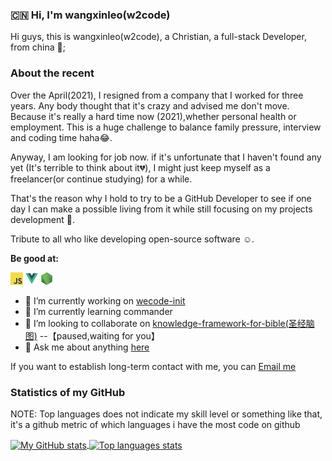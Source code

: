 ### :cn: Hi, I'm wangxinleo(w2code)

Hi guys, this is wangxinleo(w2code), a Christian, a full-stack Developer, from china 🐾;

### About the recent

Over the April(2021), I resigned from a company that I worked for three years. Any body thought that it's crazy and advised me don't move. Because it's really a hard time now (2021),whether personal health or employment. This is a huge challenge to balance family pressure, interview and coding time haha😂.

Anyway, I am looking for job now. if it's unfortunate that I haven't found any yet (It's terrible to think about it💔), I might just keep myself as a freelancer(or continue studying) for a while.

That's the reason why I hold to try to be a GitHub Developer to see if one day I can make a possible living from it while still focusing on my projects development 👵.

Tribute to all who like developing open-source software ☺️.

**Be good at:**

<code><img height="20" src="https://raw.githubusercontent.com/github/explore/80688e429a7d4ef2fca1e82350fe8e3517d3494d/topics/javascript/javascript.png"></code>
<code><img height="20" src="https://raw.githubusercontent.com/github/explore/80688e429a7d4ef2fca1e82350fe8e3517d3494d/topics/vue/vue.png"></code>
<code><img height="20" src="https://raw.githubusercontent.com/github/explore/80688e429a7d4ef2fca1e82350fe8e3517d3494d/topics/nodejs/nodejs.png"></code>

- 🔭 I’m currently working on [wecode-init](https://github.com/wangxinleo/wecode-init)
- 🌱 I’m currently learning commander
- 👯 I’m looking to collaborate on [knowledge-framework-for-bible(圣经脑图)](https://wangxin_leo.gitee.io/knowledge-framework-for-bible/) --【paused,waiting for you】
- 💬 Ask me about anything [here](https://github.com/wangxinleo/wangxinleo/issues)

If you want to establish long-term contact with me, you can [Email me](mailto:wangxin.leo@outlook.com)

### Statistics of my GitHub

NOTE: Top languages does not indicate my skill level or something like that, it's a github metric of which languages i have the most code on github

<div>
  <a href="https://github.com/wangxinleo">
    <img align="center" alt="My GitHub stats" src="https://github-readme-stats.vercel.app/api?username=wangxinleo&show_icons=true" />
  </a>
  <a href="https://github.com/wangxinleo">
    <img align="center" alt="Top languages stats" src="https://github-readme-stats.vercel.app/api/top-langs/?username=wangxinleo&layout=compact&hide=tsql" />
  </a>
	<!-- <a href="https://github.com/anuraghazra/github-readme-stats">
  <img align="center" src="https://github-readme-stats.anuraghazra1.vercel.app/api/pin/?username=wangxinleo" />
</a>     -->
</div>

